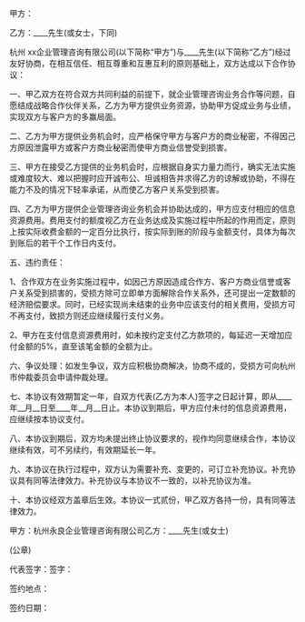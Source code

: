 
 


甲方：


乙方：____先生(或女士，下同)



杭州
xx企业管理咨询有限公司(以下简称“甲方”)与____先生(以下简称“乙方”)经过友好协商，在相互信任、相互尊重和互惠互利的原则基础上，双方达成以下合作协议：


一、甲乙双方在符合双方共同利益的前提下，就企业管理咨询业务合作等问题，自愿结成战略合作伙伴关系，乙方为甲方提供业务资源，协助甲方促成业务与业绩，实现双方与客户方的多赢局面。


二、乙方为甲方提供业务机会时，应严格保守甲方与客户方的商业秘密，不得因己方原因泄露甲方或客户方商业秘密而使甲方商业信誉受到损害。


三、甲方在接受乙方提供的业务机会时，应根据自身实力量力而行，确实无法实施或难度较大、难以把握时应开诚布公、坦诚相告并求得乙方的谅解或协助，不得在能力不及的情况下轻率承诺，从而使乙方客户关系受到损害。


四、乙方为甲方提供企业管理咨询业务机会并协助达成的，甲方应支付相应的信息资源费用。费用支付的额度视乙方在业务达成及实施过程中所起的作用而定，原则上按实际收费金额的一定百分比执行，按实际到账的阶段与金额支付，具体为每次到账后的若干个工作日内支付。


五、违约责任：


1、合作双方在业务实施过程中，如因己方原因造成合作方、客户方商业信誉或客户关系受到损害的，受损方除可立即单方面解除合作关系外，还可提出一定数额的经济赔偿要求。同时，已经实现尚未结束的业务中应该支付的相关费用，受损方可不再支付，致损方则还应继续履行支付义务。


2、甲方在支付信息资源费用时，如未按约定支付乙方款项的，每延迟一天增加应付金额的5%，直至该笔金额的全额为止。


六、争议处理：如发生争议，双方应积极协商解决，协商不成的，受损方可向杭州市仲裁委员会申请仲裁处理。


七、本协议有效期暂定一年，自双方代表(乙方为本人)签字之日起计算，即从____年__月__日至____年__月__日止。本协议到期后，甲方应付未付的信息资源费用，应继续按本协议支付。


八、本协议到期后，双方均未提出终止协议要求的，视作均同意继续合作，本协议继续有效，可不另续约，有效期延长一年。


九、本协议在执行过程中，双方认为需要补充、变更的，可订立补充协议。补充协议具有同等法律效力。补充协议与本协议不一致的，以补充协议为准。


十、本协议经双方盖章后生效。本协议一式贰份，甲乙双方各持一份，具有同等法律效力。


甲方：杭州永良企业管理咨询有限公司乙方：____先生(或女士)


(公章)


代表签字：签字：


签约地点：


签约日期：
 


 

 
 
 
 
 
  


  
 

  


  


  
 
 
 
 

